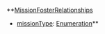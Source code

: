 **[MissionFosterRelationships](RebellionMissionFosterRelationships.md)
  * [missionType](RebellionmissionType.md): [Enumeration](Enumeration.md)**
